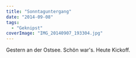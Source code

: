 ```yaml
---
title: "Sonntaguntergang"
date: "2014-09-08"
tags:
  - "Geknipst"
coverImage: "IMG_20140907_193304.jpg"
---
```


Gestern an der Ostsee. Schön war's. Heute Kickoff.
